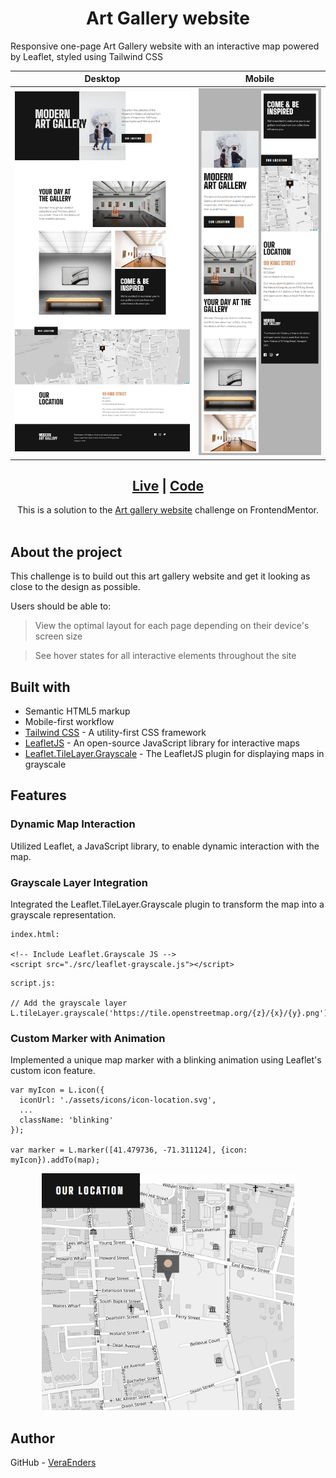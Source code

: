 <h1 align="center">Art Gallery website</h1> 
Responsive one-page Art Gallery website with an interactive map powered by Leaflet, styled using Tailwind CSS

| Desktop | Mobile |
| --- | --- |
| <img src="./assets/design/preview-desktop.png" alt="Art Gallery website desktop preview"> | <img src="./assets/design/preview-mobile.png" alt="Art Gallery website mobile preview"> |

<div align="center">
  <h2><a href="https://veraenders.github.io/art-gallery-website/">Live</a>
  <span> | </span> 
  <a href="https://github.com/VeraEnders/art-gallery-website">Code</a></h2>
  <div>This is a solution to the <a href="https://www.frontendmentor.io/challenges/art-gallery-website-yVdrZlxyA">Art gallery website</a> challenge on FrontendMentor.</div>
</div>
<br>

## About the project 
This challenge is to build out this art gallery website and get it looking as close to the design as possible.

Users should be able to:

> View the optimal layout for each page depending on their device's screen size

> See hover states for all interactive elements throughout the site

## Built with

- Semantic HTML5 markup
- Mobile-first workflow
- [Tailwind CSS](https://tailwindcss.com/) - A utility-first CSS framework
- [LeafletJS](https://leafletjs.com/) - An open-source JavaScript library for interactive maps
- [Leaflet.TileLayer.Grayscale](https://github.com/Zverik/leaflet-grayscale/) - The LeafletJS plugin for displaying maps in grayscale

## Features 

### Dynamic Map Interaction
Utilized Leaflet, a JavaScript library, to enable dynamic interaction with the map.

### Grayscale Layer Integration
Integrated the Leaflet.TileLayer.Grayscale plugin to transform the map into a grayscale representation.
```
index.html:

<!-- Include Leaflet.Grayscale JS -->
<script src="./src/leaflet-grayscale.js"></script>
```
```
script.js:

// Add the grayscale layer
L.tileLayer.grayscale('https://tile.openstreetmap.org/{z}/{x}/{y}.png').addTo(map);
```

### Custom Marker with Animation
Implemented a unique map marker with a blinking animation using Leaflet's custom icon feature.
```
var myIcon = L.icon({
  iconUrl: './assets/icons/icon-location.svg',
  ...
  className: 'blinking'
});

var marker = L.marker([41.479736, -71.311124], {icon: myIcon}).addTo(map);
```
<div align="center">
  <img src="./assets/design/preview-map.gif" alt="Map preview" style="max-width:80%;">
</div>

## Author

GitHub - [VeraEnders](https://github.com/VeraEnders)